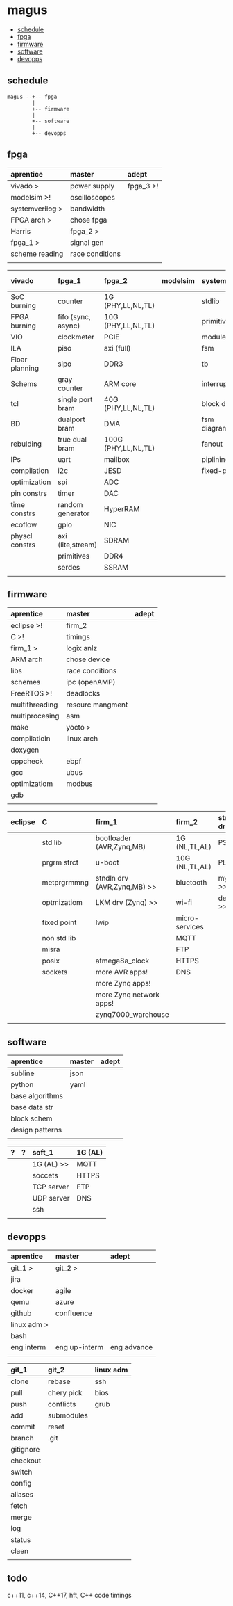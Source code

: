 # magus
+ [schedule](#schedule)
+ [fpga](#fpga)
+ [firmware](#programming)
+ [software](#linux)
+ [devopps](#ceo)




## schedule
```
magus --+-- fpga
        |
        +-- firmware
        |
        +-- software
        |
        +-- devopps
```




## fpga

| aprentice       | master          | adept     |
| :---            | :---            | :---      |
| ~~viv~~ado >        | power supply    | fpga_3 >! |
| modelsim >!     | oscilloscopes   |           |
| ~~systemverilog~~ > | bandwidth       |           |
| FPGA arch >     | chose fpga      |           |
| Harris          | fpga_2 >        |           |
| fpga_1 >        | signal gen      |           |
| scheme reading  | race conditions |           |
|                 |                 |           |


| vivado         | fpga_1             | fpga_2              | modelsim     | systemverilog | fpga_3   | FPGA arch |
| :---           | :---               | :---                | :---         | :---          |:---      |:---       |
| SoC burning    | counter            | 1G (PHY,LL,NL,TL)   |              | stdlib        |          | LUT       |
| FPGA burning   | fifo (sync, async) | 10G (PHY,LL,NL,TL)  |              | primitives    |          | MIO       |
| VIO            | clockmeter         | PCIE                |              | modules       |          | EMIO      |
| ILA            | piso               | axi (full)          |              | fsm           |          | BRAM      |
| Floar planning | sipo               | DDR3                |              | tb            |          | DSP       |
| Schems         | gray counter       | ARM core            |              | interrupts    |          | clock dom |
| tcl            | single port bram   | 40G (PHY,LL,NL,TL)  |              | block diagrms |          | ...??     |
| BD             | dualport bram      | DMA                 |              | fsm diagramms |          |           |
| rebulding      | true dual bram     | 100G (PHY,LL,NL,TL) |              | fanout        |          |           |
| IPs            | uart               | mailbox             |              | piplining     |          |           |
| compilation    | i2c                | JESD                |              | fixed-point   |          |           |
| optimization   | spi                | ADC                 |              |               |          |           |
| pin constrs    | timer              | DAC                 |              |               |          |           |
| time constrs   | random generator   | HyperRAM            |              |               |          |           |
| ecoflow        | gpio               | NIC                 |              |               |          |           |
| physcl constrs | axi (lite,stream)  | SDRAM               |              |               |          |           |
|                | primitives         | DDR4                |              |               |          |           |
|                | serdes             | SSRAM               |              |               |          |           |
|                |                    |                     |              |               |          |           |




## firmware

| aprentice      | master            | adept |
| :---           | :---              | :---  |
| eclipse >!     | firm_2            |       |
| C >!           | timings           |       |
| firm_1 >       | logix anlz        |       |
| ARM arch       | chose device      |       |
| libs           | race conditions   |       |
| schemes        | ipc (openAMP)     |       |
| FreeRTOS >!    | deadlocks         |       |
| multithreading | resourc mangment  |       |
| multiprocesing | asm               |       |
| make           | yocto >           |       |
| compilatioin   | linux arch        |       |
| doxygen        |                   |       |
| cppcheck       | ebpf              |       |
| gcc            | ubus              |       |
| optimizatiom   | modbus            |       |
| gdb            |                   |       |
|                |                   |       |


| eclipse        | C           | firm_1                      | firm_2         | stndln drv | LKM drv    | PS     | PS    | devces |yocto      |
| :---           | :---        | :---                        | :---           | :---       | :---       | :---   | :---  |  :---  | :---      |
|                | std lib     | bootloader (AVR,Zynq,MB)    | 1G (NL,TL,AL)  | PS >>      | PS >>      | spi    |       |        | petalinux |
|                | prgrm strct | u-boot                      | 10G (NL,TL,AL) | PL >>      | PL >>      | i2c    |       |        | u-boot    |
|                | metprgrmmng | stndln drv (AVR,Zynq,MB) >> | bluetooth      | my_PL >>!  | my_PL >>!  | timers |       |        | BSP       |
|                | optmizatiom | LKM drv (Zynq) >>           | wi-fi          | devces >>! | devces >>! | gpio   |       |        | devicetree|
|                | fixed point | lwip                        | micro-services |            |            | uart   |       |        |           |
|                | non std lib |                             | MQTT           |            |            | EEPROM |       |        |           |
|                | misra       |                             | FTP            |            |            |        |       |        |           |
|                | posix       | atmega8a_clock              | HTTPS          |            |            |        |       |        |           |
|                | sockets     | more AVR apps!              | DNS            |            |            |        |       |        |           |
|                |             | more Zynq apps!             |                |            |            |        |       |        |           |
|                |             | more Zynq network apps!     |                |            |            |        |       |        |           |
|                |             | zynq7000_warehouse          |                |            |            |        |       |        |           |
|                |             |                             |                |            |            |        |       |        |           |




## software

| aprentice           | master  | adept |
| :---                | :---    | :---  |
| subline             | json    |       |
| python              | yaml    |       |
| base algorithms     |         |       |
| base data str       |         |       |
| block schem         |         |       |
| design patterns     |         |       |
|                     |         |       |


| ?    | ?    | soft_1     | 1G (AL) |
| :--- | :--- | :---       | :---    |
|      |      | 1G (AL) >> | MQTT    |
|      |      | soccets    | HTTPS   |
|      |      | TCP server | FTP     |
|      |      | UDP server | DNS     |
|      |      | ssh        |         |
|      |      |            |         |





## devopps

| aprentice   | master        | adept       |
| :---        | :---          | :---        |
| git_1 >     | git_2 >       |             |
| jira        |               |             |
| docker      | agile         |             |
| qemu        | azure         |             |
| github      | confluence    |             |
| linux adm > |               |             |
| bash        |               |             |
| eng interm  | eng up-interm | eng advance |
|             |               |             |


| git_1     | git_2      | linux adm |
| :---      | :---       | :---      |
| clone     | rebase     | ssh       |
| pull      | chery pick | bios      |
| push      | conflicts  | grub      |
| add       | submodules |           |
| commit    | reset      |           |
| branch    | .git       |           |
| gitignore |            |           |
| checkout  |            |           |
| switch    |            |           |
| config    |            |           |
| aliases   |            |           |
| fetch     |            |           |
| merge     |            |           |
| log       |            |           |
| status    |            |           |
| claen     |            |           |
|           |            |           |




## todo

c++11, c++14, C++17, hft, C++ code timings 